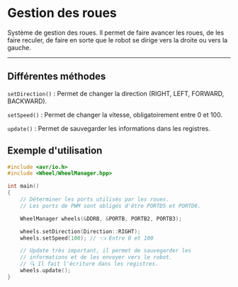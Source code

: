 <h1>Gestion des roues</h1>

Système de gestion des roues. Il permet de faire avancer les roues, de les faire reculer, de faire en sorte que le robot se dirige vers la droite ou vers la gauche.
<hr>

## Différentes méthodes

`setDirection()` : Permet de changer la direction (RIGHT, LEFT, FORWARD, BACKWARD).

`setSpeed()` : Permet de changer la vitesse, obligatoirement entre 0 et 100.

`update()` : Permet de sauvegarder les informations dans les registres.

<h2>Exemple d'utilisation</h2>

```cpp
#include <avr/io.h>
#include <Wheel/WheelManager.hpp>

int main()
{
    // Déterminer les ports utilisés par les roues.
    // Les ports de PWM sont obligés d'être PORTD5 et PORTD6.

    WheelManager wheels(&DDRB, &PORTB, PORTB2, PORTB3);

    wheels.setDirection(Direction::RIGHT);
    wheels.setSpeed(100); // 👈️ Entre 0 et 100

    // Update très important, il permet de sauvegarder les
    // informations et de les envoyer vers le robot.
    // 🔍️ Il fait l'écriture dans les registres.
    wheels.update();
}
```